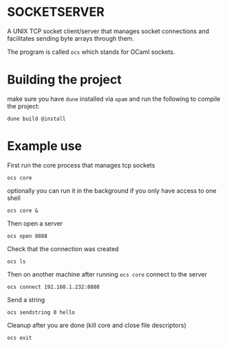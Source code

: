 # SOCKETSERVER

A UNIX TCP socket client/server that manages socket connections and facilitates sending byte arrays through them.

The program is called `ocs` which stands for OCaml sockets.

# Building the project

make sure you have `dune` installed via `opam` and run the following to compile the project:

```
dune build @install
```

# Example use
First run the core process that manages tcp sockets
```
ocs core
```

optionally you can run it in the background if you only have access to one shell
```
ocs core &
```

Then open a server
```
ocs open 8888
```

Check that the connection was created
```
ocs ls
```

Then on another machine after running `ocs core` connect to the server
```
ocs connect 192.168.1.232:8888
```

Send a string
```
ocs sendstring 0 hello
```

Cleanup after you are done (kill core and close file descriptors)
```
ocs exit
```